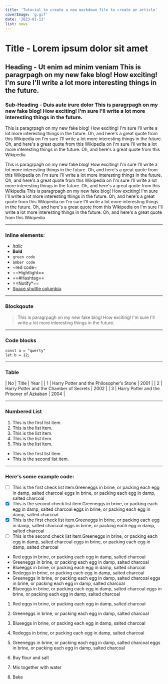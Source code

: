 ```yaml
---
title: 'Tutorial to create a new markdown file to create an article'
coverImage: 'g.gif'
date: '2023-01-13'
list: news
---
```


# Title - Lorem ipsum dolor sit amet
## Heading - Ut enim ad minim veniam This is paragrpagh on my new fake blog! How exciting! I'm sure I'll write a lot more interesting things in the future.
### Sub-Heading - Duis aute irure dolor This is paragrpagh on my new fake blog! How exciting! I'm sure I'll write a lot more interesting things in the future.
This is paragrpagh on my new fake blog! How exciting! I'm sure I'll write a lot more interesting things in the future. Oh, and here's a great quote from this Wikipedia on I'm sure I'll write a lot more interesting things in the future. Oh, and here's a great quote from this Wikipedia on I'm sure I'll write a lot more interesting things in the future. Oh, and here's a great quote from this Wikipedia

This is paragrpagh on my new fake blog! How exciting! I'm sure I'll write a lot more interesting things in the future. Oh, and here's a great quote from this Wikipedia on I'm sure I'll write a lot more interesting things in the future. Oh, and here's a great quote from this Wikipedia on I'm sure I'll write a lot more interesting things in the future. Oh, and here's a great quote from this Wikipedia
This is paragrpagh on my new fake blog! How exciting! I'm sure I'll write a lot more interesting things in the future. Oh, and here's a great quote from this Wikipedia on I'm sure I'll write a lot more interesting things in the future. Oh, and here's a great quote from this Wikipedia on I'm sure I'll write a lot more interesting things in the future. Oh, and here's a great quote from this Wikipedia

---

### Inline elements:
- *Italic*
- **Bold**
- `green code` 
- ``amber code``
- ~red code~
- ==Hightlight==
- ==#Hashtag==
- ==Notify*==
- [Space shuttle columbia](https://en.wikipedia.org/wiki/Space_Shuttle_Columbia_disaster).

---

### Blockqoute
> This is paragrpagh on my new fake blog! How exciting! I'm sure I'll write a lot more interesting things in the future.

---

### Code blocks
```
const a = "qwerty"
let b = 12;
```

---

### Table
| No | Title | Year |
| 1 | Harry Potter and the Philosopher’s Stone | 2001 |
| 2 | Harry Potter and the Chamber of Secrets  | 2002 |
| 3 | Harry Potter and the Prisoner of Azkaban | 2004 |

---

### Numbered List
1. This is the first list item.
2. This is the list item.
2. This is the list item.
2. This is the list item.
2. This is the list item.

- This is the first list item.
- This is the second list item.

--- 

### Here's some example code:
-[ ] This is the first check list item.Greeneggs in brine, or packing each egg in damp, salted charcoal eggs in brine, or packing each egg in damp, salted charcoal
-[x] This is the second check list item.Greeneggs in brine, or packing each egg in damp, salted charcoal eggs in brine, or packing each egg in damp, salted charcoal
-[x] This is the first check list item.Greeneggs in brine, or packing each egg in damp, salted charcoal eggs in brine, or packing each egg in damp, salted charcoal
-[ ] This is the second check list item.Greeneggs in brine, or packing each egg in damp, salted charcoal eggs in brine, or packing each egg in damp, salted charcoal

- Red eggs in brine, or packing each egg in damp, salted charcoal
- Greeneggs in brine, or packing each egg in damp, salted charcoal
- Blueeggs in brine, or packing each egg in damp, salted charcoal
- Redeggs in brine, or packing each egg in damp, salted charcoal
- Greeneggs in brine, or packing each egg in damp, salted charcoal eggs in brine, or packing each egg in damp, salted charcoal
- Blueeggs in brine, or packing each egg in damp, salted charcoal eggs in brine, or packing each egg in damp, salted charcoal

1. Red eggs in brine, or packing each egg in damp, salted charcoal
1. Greeneggs in brine, or packing each egg in damp, salted charcoal
1. Blueeggs in brine, or packing each egg in damp, salted charcoal
1. Redeggs in brine, or packing each egg in damp, salted charcoal
1. Greeneggs in brine, or packing each egg in damp, salted charcoal eggs in brine, or packing each egg in damp, salted charcoal

1. Buy flour and salt
1. Mix together with water
1. Bake
